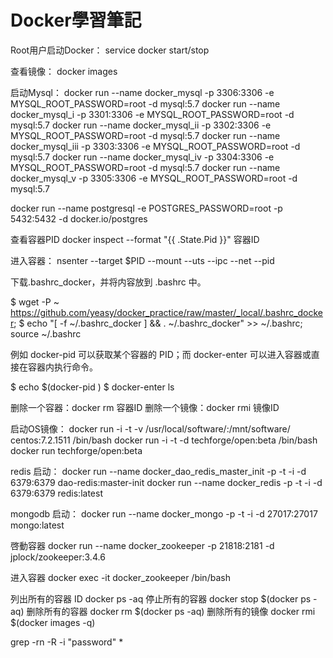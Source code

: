 # Docker學習筆記



Root用户启动Docker：
service docker start/stop



查看镜像：
docker images

启动Mysql：
docker run --name docker_mysql -p 3306:3306 -e MYSQL_ROOT_PASSWORD=root -d mysql:5.7
docker run --name docker_mysql_i -p 3301:3306 -e MYSQL_ROOT_PASSWORD=root -d mysql:5.7
docker run --name docker_mysql_ii -p 3302:3306 -e MYSQL_ROOT_PASSWORD=root -d mysql:5.7
docker run --name docker_mysql_iii -p 3303:3306 -e MYSQL_ROOT_PASSWORD=root -d mysql:5.7
docker run --name docker_mysql_iv -p 3304:3306 -e MYSQL_ROOT_PASSWORD=root -d mysql:5.7
docker run --name docker_mysql_v -p 3305:3306 -e MYSQL_ROOT_PASSWORD=root -d mysql:5.7


docker run --name postgresql -e POSTGRES_PASSWORD=root -p 5432:5432 -d docker.io/postgres


查看容器PID
docker inspect --format "{{ .State.Pid }}" 容器ID

进入容器：
nsenter --target $PID --mount --uts --ipc --net --pid


下载.bashrc_docker，并将内容放到 .bashrc 中。

$ wget -P ~ https://github.com/yeasy/docker_practice/raw/master/_local/.bashrc_docker;
$ echo "[ -f ~/.bashrc_docker ] && . ~/.bashrc_docker" >> ~/.bashrc; source ~/.bashrc

例如 docker-pid 可以获取某个容器的 PID；而 docker-enter 可以进入容器或直接在容器内执行命令。

$ echo $(docker-pid <container>)
$ docker-enter <container> ls


删除一个容器：docker rm 容器ID
删除一个镜像：docker rmi 镜像ID





启动OS镜像：
docker run -i -t -v /usr/local/software/:/mnt/software/ centos:7.2.1511 /bin/bash
docker run -i -t -d techforge/open:beta /bin/bash
docker run techforge/open:beta



redis 启动：
docker run --name docker_dao_redis_master_init -p -t -i -d 6379:6379 dao-redis:master-init 
docker run --name docker_redis -p -t -i -d 6379:6379 redis:latest

mongodb 启动：
docker run --name docker_mongo -p -t -i -d 27017:27017 mongo:latest






啓動容器
docker run --name docker_zookeeper -p 21818:2181 -d jplock/zookeeper:3.4.6

进入容器
docker exec -it docker_zookeeper /bin/bash



列出所有的容器 ID
docker ps -aq
停止所有的容器
docker stop $(docker ps -aq)
删除所有的容器
docker rm $(docker ps -aq)
删除所有的镜像
docker rmi $(docker images -q)


grep -rn -R -i "password" *